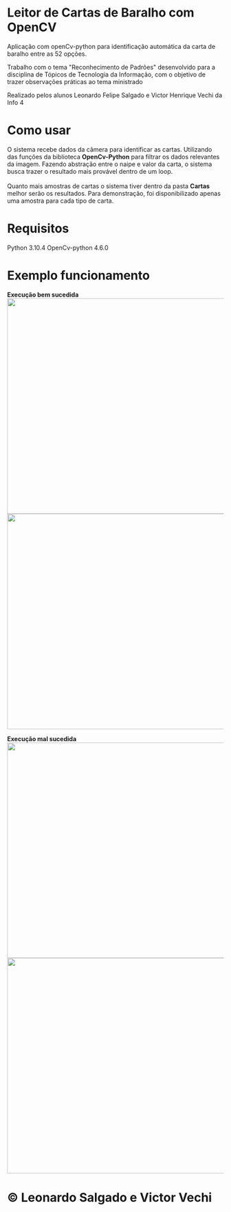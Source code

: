 # Leitor de Cartas de Baralho com OpenCV

Aplicação com openCv-python para identificação automática da carta de baralho entre as 52 opções. 

Trabalho com o tema "Reconhecimento de Padrões" desenvolvido para a disciplina de Tópicos de Tecnologia da Informação, com o objetivo de trazer observações práticas ao tema ministrado

Realizado pelos alunos Leonardo Felipe Salgado e Victor Henrique Vechi da Info 4

# Como usar

O sistema recebe dados da câmera para identificar as cartas. Utilizando das funções da biblioteca **OpenCv-Python** para filtrar os dados relevantes da imagem. 
Fazendo abstração entre o naipe e valor da carta, o sistema busca trazer o resultado mais provável dentro de um loop. 
<br><br>
Quanto mais amostras de cartas o sistema tiver dentro da pasta **Cartas** melhor serão os resultados. Para demonstração, foi disponibilizado apenas uma amostra para cada tipo de carta.

# Requisitos

Python 3.10.4
OpenCv-python 4.6.0

# Exemplo funcionamento
**Execução bem sucedida**<br>
<img src="https://user-images.githubusercontent.com/53799801/187100461-50803edc-92d1-4894-9e04-0bcbd803197f.png" height="500" width="800"><br>
<img src="https://user-images.githubusercontent.com/53799801/187100528-d153c6d0-3acf-40f0-8b56-2374a7c0a3f1.png" height="500" width="800"><br>


**Execução mal sucedida**<br>
<img src="https://user-images.githubusercontent.com/53799801/187100557-9789ae30-d153-4b04-9e49-ba7a6b51b54d.png" height="500" width="800"><br>
<img src="https://user-images.githubusercontent.com/53799801/187100579-7f51e9a3-0e90-432b-9572-d68b8086bb02.png" height="500" width="800"><br>

# &copy; Leonardo Salgado e Victor Vechi


